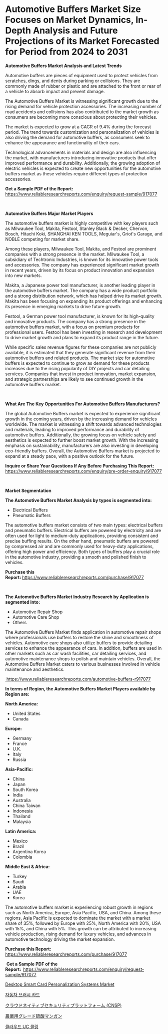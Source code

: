 <p><h1>Automotive Buffers Market Size Focuses on Market Dynamics, In-Depth Analysis and Future Projections of its Market Forecasted for Period from 2024 to 2031</h1></p><p><strong>Automotive Buffers Market Analysis and Latest Trends</strong></p>
<p><p>Automotive buffers are pieces of equipment used to protect vehicles from scratches, dings, and dents during parking or collisions. They are commonly made of rubber or plastic and are attached to the front or rear of a vehicle to absorb impact and prevent damage.</p><p>The Automotive Buffers Market is witnessing significant growth due to the rising demand for vehicle protection accessories. The increasing number of road accidents and collisions has also contributed to the market growth as consumers are becoming more conscious about protecting their vehicles.</p><p>The market is expected to grow at a CAGR of 9.4% during the forecast period. The trend towards customization and personalization of vehicles is also driving the demand for automotive buffers, as consumers seek to enhance the appearance and functionality of their cars.</p><p>Technological advancements in materials and design are also influencing the market, with manufacturers introducing innovative products that offer improved performance and durability. Additionally, the growing adoption of electric vehicles is expected to create new opportunities for the automotive buffers market as these vehicles require different types of protection accessories.</p></p>
<p><strong>Get a Sample PDF of the Report:&nbsp;</strong> <a href="https://www.reliableresearchreports.com/enquiry/request-sample/917077">https://www.reliableresearchreports.com/enquiry/request-sample/917077</a></p>
<p>&nbsp;</p>
<p><strong>Automotive Buffers Major Market Players</strong></p>
<p><p>The automotive buffers market is highly competitive with key players such as Milwaukee Tool, Makita, Festool, Stanley Black & Decker, Chervon, Bosch, Hitachi Koki, SHANGHAI KEN TOOLS, Meguiar's, Griot's Garage, and NOBLE competing for market share.</p><p>Among these players, Milwaukee Tool, Makita, and Festool are prominent companies with a strong presence in the market. Milwaukee Tool, a subsidiary of Techtronic Industries, is known for its innovative power tools and accessories. The company has experienced significant market growth in recent years, driven by its focus on product innovation and expansion into new markets.</p><p>Makita, a Japanese power tool manufacturer, is another leading player in the automotive buffers market. The company has a wide product portfolio and a strong distribution network, which has helped drive its market growth. Makita has been focusing on expanding its product offerings and enhancing its presence in emerging markets to drive future growth.</p><p>Festool, a German power tool manufacturer, is known for its high-quality and innovative products. The company has a strong presence in the automotive buffers market, with a focus on premium products for professional users. Festool has been investing in research and development to drive market growth and plans to expand its product range in the future.</p><p>While specific sales revenue figures for these companies are not publicly available, it is estimated that they generate significant revenue from their automotive buffers and related products. The market size for automotive buffers is expected to continue to grow as demand for these products increases due to the rising popularity of DIY projects and car detailing services. Companies that invest in product innovation, market expansion, and strategic partnerships are likely to see continued growth in the automotive buffers market.</p></p>
<p>&nbsp;</p>
<p><strong>What Are The Key Opportunities For Automotive Buffers Manufacturers?</strong></p>
<p><p>The global Automotive Buffers market is expected to experience significant growth in the coming years, driven by the increasing demand for vehicles worldwide. The market is witnessing a shift towards advanced technologies and materials, leading to improved performance and durability of automotive buffers. Additionally, the growing focus on vehicle safety and aesthetics is expected to further boost market growth. With the increasing emphasis on sustainability, manufacturers are also investing in developing eco-friendly buffers. Overall, the Automotive Buffers market is projected to expand at a steady pace, with a positive outlook for the future.</p></p>
<p><strong>Inquire or Share Your Questions If Any Before Purchasing This Report:</strong> <a href="https://www.reliableresearchreports.com/enquiry/pre-order-enquiry/917077">https://www.reliableresearchreports.com/enquiry/pre-order-enquiry/917077</a></p>
<p>&nbsp;</p>
<p><strong>Market Segmentation</strong></p>
<p><strong>The Automotive Buffers Market Analysis by types is segmented into:</strong></p>
<p><ul><li>Electrical Buffers</li><li>Pneumatic Buffers</li></ul></p>
<p><p>The automotive buffers market consists of two main types: electrical buffers and pneumatic buffers. Electrical buffers are powered by electricity and are often used for light to medium-duty applications, providing consistent and precise buffing results. On the other hand, pneumatic buffers are powered by compressed air and are commonly used for heavy-duty applications, offering high power and efficiency. Both types of buffers play a crucial role in the automotive industry, providing a smooth and polished finish to vehicles.</p></p>
<p><strong>Purchase this Report:&nbsp;</strong><a href="https://www.reliableresearchreports.com/purchase/917077">https://www.reliableresearchreports.com/purchase/917077</a></p>
<p>&nbsp;</p>
<p><strong>The Automotive Buffers Market Industry Research by Application is segmented into:</strong></p>
<p><ul><li>Automotive Repair Shop</li><li>Automotive Care Shop</li><li>Others</li></ul></p>
<p><p>The Automotive Buffers Market finds application in automotive repair shops where professionals use buffers to restore the shine and smoothness of vehicles. Automotive care shops also utilize buffers to provide detailing services to enhance the appearance of cars. In addition, buffers are used in other markets such as car wash facilities, car detailing services, and automotive maintenance shops to polish and maintain vehicles. Overall, the Automotive Buffers Market caters to various businesses involved in vehicle maintenance and aesthetics.</p></p>
<p><a href="https://www.reliableresearchreports.com/automotive-buffers-r917077">&nbsp;https://www.reliableresearchreports.com/automotive-buffers-r917077</a></p>
<p><strong>In terms of Region, the Automotive Buffers Market Players available by Region are:</strong></p>
<p>
    <p> <strong> North America: </strong>
        <ul>
            <li>United States</li>
            <li>Canada</li>
        </ul>
        </p> 
    <p> <strong> Europe: </strong>
        <ul>
            <li>Germany</li>
            <li>France</li>
            <li>U.K.</li>
            <li>Italy</li>
            <li>Russia</li>
        </ul>
        </p> 
    <p> <strong> Asia-Pacific: </strong>
        <ul>
            <li>China</li>
            <li>Japan</li>
            <li>South Korea</li>
            <li>India</li>
            <li>Australia</li>
            <li>China Taiwan</li>
            <li>Indonesia</li>
            <li>Thailand</li>
            <li>Malaysia</li>
        </ul>
        </p> 
    <p> <strong> Latin America: </strong>
        <ul>
            <li>Mexico</li>
            <li>Brazil</li>
            <li>Argentina Korea</li>
            <li>Colombia</li>
        </ul>
        </p> 
    <p> <strong> Middle East & Africa: </strong>
        <ul>
            <li>Turkey</li>
            <li>Saudi</li>
            <li>Arabia</li>
            <li>UAE</li>
            <li>Korea</li>
        </ul>
    </p>
    </p>
<p><p>The automotive buffers market is experiencing robust growth in regions such as North America, Europe, Asia Pacific, USA, and China. Among these regions, Asia Pacific is expected to dominate the market with a market share of 35%, followed by Europe with 25%, North America with 20%, USA with 15%, and China with 5%. This growth can be attributed to increasing vehicle production, rising demand for luxury vehicles, and advances in automotive technology driving the market expansion.</p></p>
<p><strong>Purchase this Report: </strong><a href="https://www.reliableresearchreports.com/purchase/917077">https://www.reliableresearchreports.com/purchase/917077</a></p>
<p>&nbsp;<strong>Get a Sample PDF of the Report:&nbsp;&nbsp;</strong><a href="https://www.reliableresearchreports.com/enquiry/request-sample/917077">https://www.reliableresearchreports.com/enquiry/request-sample/917077</a></p>
<p><strong></strong></p>
<p><p><a href="https://github.com/josesg55/Market-Research-Report-List-3/blob/main/desktop-smart-card-personalization-systems-market.md">Desktop Smart Card Personalization Systems Market</a></p><p><a href="https://github.com/ZacharyScthmitt4465/Market-Research-Report-List-2/blob/main/6406169113733.md">자동차 브러시 카드</a></p><p><a href="https://github.com/CloydAbbott2023/Market-Research-Report-List-2/blob/main/1778581121779.md">クラウドネイティブセキュリティプラットフォーム (CNSP)</a></p><p><a href="https://github.com/AaronVargas43/Market-Research-Report-List-2/blob/main/7702046121778.md">農業用グレード硫酸マンガン</a></p><p><a href="https://github.com/lkwggful07722/Market-Research-Report-List-2/blob/main/2092798113732.md">클라우드 UC 콜링</a></p></p>